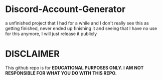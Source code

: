 # Discord-Account-Generator
a unfinished project that I had for a while and I don't really see this as getting finished, never ended up finishing it
and seeing that I have no use for this anymore, I will just release it publicly

# DISCLAIMER
This github repo is for **EDUCATIONAL PURPOSES ONLY. I AM NOT RESPONSIBLE FOR WHAT YOU DO WITH THIS REPO.**
